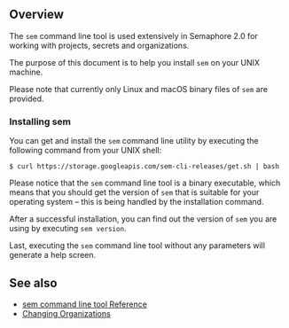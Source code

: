 ## Overview

The `sem` command line tool is used extensively in Semaphore 2.0 for
working with projects, secrets and organizations.

The purpose of this document is to help you install `sem` on your UNIX machine.

Please note that currently only Linux and macOS binary files of `sem` are
provided.

### Installing sem

You can get and install the `sem` command line utility by executing the
following command from your UNIX shell:

    $ curl https://storage.googleapis.com/sem-cli-releases/get.sh | bash

Please notice that the `sem` command line tool is a binary executable,
which means that you should get the version of `sem` that is suitable
for your operating system – this is being handled by the installation
command.

After a successful installation, you can find out the version of `sem` you are
using by executing `sem version`.

Last, executing the `sem` command line tool without any parameters will
generate a help screen.

## See also

* [sem command line tool Reference](https://docs.semaphoreci.com/article/53-sem-reference)
* [Changing Organizations](https://docs.semaphoreci.com/article/29-changing-organizations)
